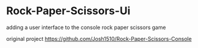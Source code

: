 # Rock-Paper-Scissors-Ui

adding a user interface to the console rock paper scissors game

original project
https://github.com/Josh1510/Rock-Paper-Scissors-Console
